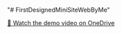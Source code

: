 "# FirstDesignedMiniSiteWebByMe" 

[🎥 Watch the demo video on OneDrive](https://onedrive.live.com/?view=8&photosData=%2Fphoto%2F6E361A4360A62D39%21sa21618804c74452fb772e111b1836b0b%3Fview%3Dall)
